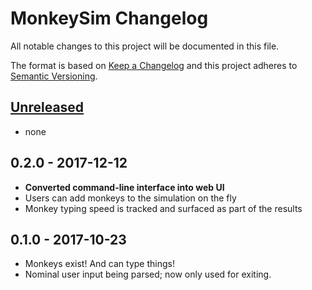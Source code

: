 # MonkeySim Changelog

All notable changes to this project will be documented in this file.

The format is based on [Keep a Changelog](http://keepachangelog.com/en/1.0.0/)
and this project adheres to [Semantic Versioning](http://semver.org/spec/v2.0.0.html).

## [Unreleased](https://github.com/rabdill/monkeysim/compare/v0.2.0...HEAD)
- none

## 0.2.0 - 2017-12-12
- **Converted command-line interface into web UI**
- Users can add monkeys to the simulation on the fly
- Monkey typing speed is tracked and surfaced as part of the results

## 0.1.0 - 2017-10-23
- Monkeys exist! And can type things!
- Nominal user input being parsed; now only used for exiting.
